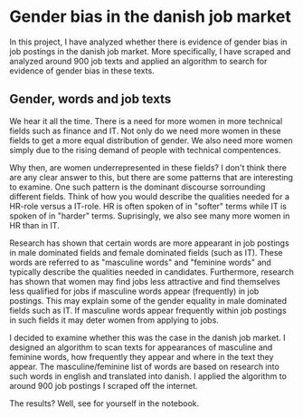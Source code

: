 # Gender bias in the danish job market
In this project, I have analyzed whether there is evidence of gender bias in job postings in the danish job market. More specifically, I have scraped and analyzed around 900 job texts and applied an algorithm to search for evidence of gender bias in these texts. 

## Gender, words and job texts
We hear it all the time. There is a need for more women in more technical fields such as finance and IT. Not only do we need more women in these fields to get a more equal distribution of gender. We also need more women simply due to the rising demand of people with technical compentences. 

Why then, are women underrepresented in these fields? I don't think there are any clear answer to this, but there are some patterns that are interesting to examine. One such pattern is the dominant discourse sorrounding different fields. Think of how you would describe the qualities needed for a HR-role versus a IT-role. HR is often spoken of in "softer" terms while IT is spoken of in "harder" terms. Suprisingly, we also see many more women in HR than in IT. 

Research has shown that certain words are more appearant in job postings in male dominated fields and female dominated fields (such as IT). These words are referred to as "masculine words" and "feminine words" and typically describe the qualities needed in candidates. Furthermore, research has shown that women may find jobs less attractive and find themselves less qualified for jobs if masculine words appear (frequently) in job postings. This may explain some of the gender equality in male dominated fields such as IT. If masculine words appear frequently within job postings in such fields it may deter women from applying to jobs.

I decided to examine whether this was the case in the danish job market. I designed an algorithm to scan texts for appearances of masculine and feminine words, how frequently they appear and where in the text they appear. The masculine/feminine list of words are based on research into such words in english and translated into danish. I applied the algorithm to around 900 job postings I scraped off the internet. 

The results? Well, see for yourself in the notebook.
